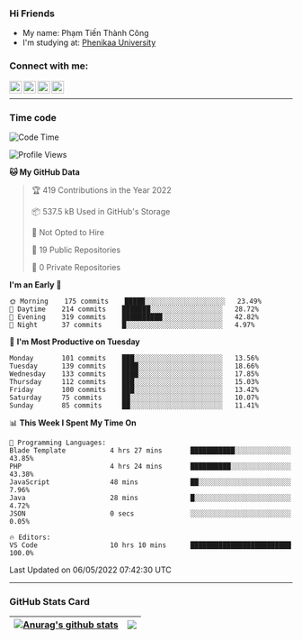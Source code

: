 ### Hi Friends

- My name: Phạm Tiến Thành Công
- I'm studying at: [Phenikaa University]


### Connect with me:
[<img align="left" alt="PhamTienThanhCong | Facebook" width="22px" src="https://upload.wikimedia.org/wikipedia/commons/thumb/1/16/Facebook-icon-1.png/640px-Facebook-icon-1.png" />][facebook]
[<img align="left" alt="PhamTienThanhCong | Zalo" width="22px" src="https://www.anphatpc.com.vn/template/anphat_2020v2/images/icon-zalo.jpg" />][zalo]
[<img align="left" alt="PhamTienThanhCong | LinkedIn" width="22px" src="https://cdn3.iconfinder.com/data/icons/inficons/512/linkedin.png" />][linkedin]
[<img align="left" alt="PhamTienThanhCong | tiktok" width="22px" src="https://cdn.worldvectorlogo.com/logos/tiktok-logo.svg" />][tiktok]

<br />

---

### Time code

<!--START_SECTION:waka-->
![Code Time](http://img.shields.io/badge/Code%20Time-305%20hrs%209%20mins-blue)

![Profile Views](http://img.shields.io/badge/Profile%20Views-127-blue)

**🐱 My GitHub Data** 

> 🏆 419 Contributions in the Year 2022
 > 
> 📦 537.5 kB Used in GitHub's Storage 
 > 
> 🚫 Not Opted to Hire
 > 
> 📜 19 Public Repositories 
 > 
> 🔑 0 Private Repositories  
 > 
**I'm an Early 🐤** 

```text
🌞 Morning    175 commits    █████░░░░░░░░░░░░░░░░░░░░   23.49% 
🌆 Daytime    214 commits    ███████░░░░░░░░░░░░░░░░░░   28.72% 
🌃 Evening    319 commits    ██████████░░░░░░░░░░░░░░░   42.82% 
🌙 Night      37 commits     █░░░░░░░░░░░░░░░░░░░░░░░░   4.97%

```
📅 **I'm Most Productive on Tuesday** 

```text
Monday       101 commits    ███░░░░░░░░░░░░░░░░░░░░░░   13.56% 
Tuesday      139 commits    ████░░░░░░░░░░░░░░░░░░░░░   18.66% 
Wednesday    133 commits    ████░░░░░░░░░░░░░░░░░░░░░   17.85% 
Thursday     112 commits    ███░░░░░░░░░░░░░░░░░░░░░░   15.03% 
Friday       100 commits    ███░░░░░░░░░░░░░░░░░░░░░░   13.42% 
Saturday     75 commits     ██░░░░░░░░░░░░░░░░░░░░░░░   10.07% 
Sunday       85 commits     ██░░░░░░░░░░░░░░░░░░░░░░░   11.41%

```


📊 **This Week I Spent My Time On** 

```text
💬 Programming Languages: 
Blade Template           4 hrs 27 mins       ███████████░░░░░░░░░░░░░░   43.85% 
PHP                      4 hrs 24 mins       ██████████░░░░░░░░░░░░░░░   43.38% 
JavaScript               48 mins             ██░░░░░░░░░░░░░░░░░░░░░░░   7.96% 
Java                     28 mins             █░░░░░░░░░░░░░░░░░░░░░░░░   4.72% 
JSON                     0 secs              ░░░░░░░░░░░░░░░░░░░░░░░░░   0.05%

🔥 Editors: 
VS Code                  10 hrs 10 mins      █████████████████████████   100.0%

```


 Last Updated on 06/05/2022 07:42:30 UTC
<!--END_SECTION:waka-->

---

### GitHub Stats Card

| <a href="https://github.com/phamtienthanhcong"><img align="center" src="https://github-readme-stats.vercel.app/api?username=PhamTienThanhCong&show_icons=true&include_all_commits=true&theme=buefy&hide_border=true&theme=ocean_dark" alt="Anurag's github stats" /></a> | <a href="https://github.com/phamtienthanhcong"><img align="center" src="https://github-readme-stats.vercel.app/api/top-langs/?username=PhamTienThanhCong&layout=compact&theme=buefy&hide_border=true&theme=ocean_dark" /></a> |
| ------------- | ------------- |

[Phenikaa University]: https://phenikaa-uni.edu.vn/vi
[facebook]: https://www.facebook.com/phamtienthanhcong
[linkedin]: https://linkedin.com/in/phamtienthanhcong
[zalo]: https://zalo.me/0396396332
[tiktok]: https://www.tiktok.com/@phamtienthanhcong
[web]: https://github.com/PhamTienThanhCong/web_dev
[min project]: https://github.com/PhamTienThanhCong/Project-Of-Web
[c and cpp]: https://github.com/PhamTienThanhCong/Code_C_and_Cpro
[python]: https://github.com/PhamTienThanhCong/Python_beginer

